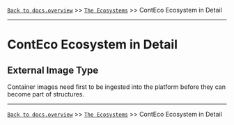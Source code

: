 [`Back to docs.overview`](../README.md) >> [`The Ecosystems`](../THE-ECOSYSTEMS.md) >> ContEco Ecosystem in Detail

-----
# ContEco Ecosystem in Detail

## External Image Type

Container images need first to be ingested into the platform before they can become part of structures.


-----
[`Back to docs.overview`](../README.md) >> [`The Ecosystems`](../THE-ECOSYSTEMS.md) >> ContEco Ecosystem in Detail
